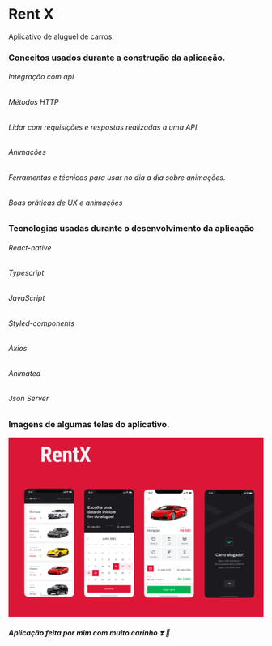 # Rent X
Aplicativo de aluguel de carros.

### Conceitos usados durante a construção da aplicação.
###### Integração com api
###### Métodos HTTP
###### Lidar com requisições e respostas realizadas a uma API.
###### Animações
###### Ferramentas e técnicas para usar no dia a dia sobre animações.
###### Boas práticas de UX e animações

### Tecnologias usadas durante o desenvolvimento da aplicação
###### React-native
###### Typescript
###### JavaScript
###### Styled-components
###### Axios
###### Animated
###### Json Server

### Imagens de algumas telas do aplicativo.

 ![Alt text](https://raw.githubusercontent.com/wylgberthy08/rentx/main/Capa.png)
 
 ##### Aplicação feita por mim com muito carinho ❣️ 🚀
